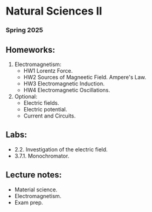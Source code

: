 # Natural Sciences II
### Spring 2025

## Homeworks:
1. Electromagnetism:
   * HW1 Lorentz Force.
   * HW2 Sources of Magneetic Field. Ampere's Law.
   * HW3 Electromagnetic Induction.
   * HW4 Electromagnetic Oscillations.
2. Optional:
   * Electric fields.
   * Electric potential.
   * Current and Circuits.

## Labs:
* 2.2. Investigation of the electric field.
* 3.7.1. Monochromator.

## Lecture notes:
* Material science.
* Electromagnetism.
* Exam prep.
